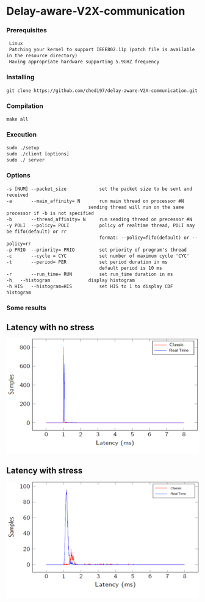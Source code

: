 # Delay-aware-V2X-communication
### Prerequisites

```
 Linux 
 Patching your kernel to support IEEE802.11p (patch file is available in the resource directory)
 Having appropriate hardware supporting 5.9GHZ frequency  
```
### Installing

```
git clone https://github.com/chedi97/delay-aware-V2X-communication.git
```
### Compilation

```
make all
```
### Execution 

```
sudo ./setup
sudo ./client [options]
sudo ./ server
```
### Options 

```
-s [NUM] --packet_size            set the packet size to be sent and received
-a       --main_affinity= N       run main thread on processor #N
	                    	  sending thread will run on the same processor if -b is not specified	                          
-b       --thread_affinity= N     run sending thread on precessor #N
-y POLI  --policy= POLI           policy of realtime thread, POLI may be fifo(default) or rr
                                  format: --policy=fifo(default) or --policy=rr
-p PRIO  --priority= PRIO         set priority of program's thread
-c       --cycle = CYC            set number of maximum cycle 'CYC'           
-t       --period= PER            set period duration in ms
                                  default period is 10 ms 
-r       --run_time= RUN          set run_time duration in ms
-h	 --histogram        	  display histogram
-h HIS   --histogram=HIS     	  set HIS to 1 to display CDF histogram
```
### Some results 

## Latency with no stress

![](images/no_stress.bmp)

## Latency with stress

![](images/stress.bmp)



